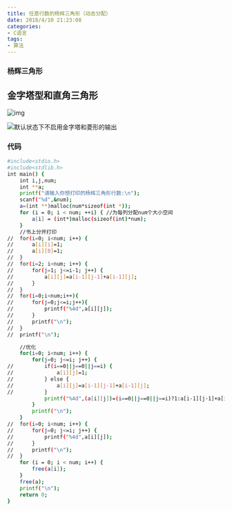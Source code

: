 ```yaml
---
title: 任意行数的杨辉三角形（动态分配）
date: 2018/4/10 21:23:08
categories: 
- C语言
tags: 
- 算法
---
```


### 杨辉三角形

## 金字塔型和直角三角形



![img](https://gss3.bdstatic.com/-Po3dSag_xI4khGkpoWK1HF6hhy/baike/s%3D250/sign=30b20a2868d9f2d3241123ea99ed8a53/d52a2834349b033b10f3c9131fce36d3d439bdfb.jpg)

![默认状态下不启用金字塔和菱形的输出](https://gss3.bdstatic.com/7Po3dSag_xI4khGkpoWK1HF6hhy/baike/s%3D220/sign=877e1b34ae4bd11300cdb0306aaea488/29381f30e924b899e6ea867f6d061d950b7bf6a7.jpg)

### 代码
<!-- more -->
```bash
#include<stdio.h>
#include<stdlib.h>
int main() {
	int i,j,num;
	int **a;
	printf("请输入你想打印的杨辉三角形行数:\n");
	scanf("%d",&num);
	a=(int **)malloc(num*sizeof(int *));
	for (i = 0; i < num; ++i) { //为每列分配num个大小空间
		a[i] = (int*)malloc(sizeof(int)*num);
	}
	//书上分开打印
//	for(i=0; i<num; i++) {
//		a[i][i]=1;
//		a[i][0]=1;
//	}
//	for(i=2; i<num; i++) {
//		for(j=1; j<=i-1; j++) {
//			a[i][j]=a[i-1][j-1]+a[i-1][j];
//		}
//	}
//	for(i=0;i<num;i++){
//		for(j=0;j<=i;j++){
//			printf("%4d",a[i][j]);
//		}
//		printf("\n");
//	}
//	printf("\n");

	//优化
	for(i=0; i<num; i++) {
		for(j=0; j<=i; j++) {
//			if(i==0||j==0||j==i) {
//				a[i][j]=1;
//			} else {
//				a[i][j]=a[i-1][j-1]+a[i-1][j];
//			}
			printf("%4d",(a[i][j])=(i==0||j==0||j==i)?1:a[i-1][j-1]+a[i-1][j]);
		}
		printf("\n");
	}
//	for(i=0; i<num; i++) {
//		for(j=0; j<=i; j++) {
//			printf("%4d",a[i][j]);
//		}
//		printf("\n");
//	}
	for (i = 0; i < num; i++) {
		free(a[i]);
	}
	free(a);
	printf("\n");
	return 0;
}
```

